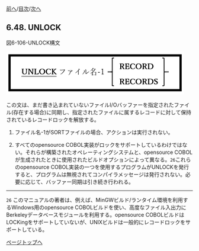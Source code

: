 <!--navi start1-->
[前へ](6-47.md)/[目次](https://opensourcecobol.github.io/markdown/TOC.html)/[次へ](6-49.md)
<!--navi end1-->
## 6.48. UNLOCK

図6-106-UNLOCK構文

![alt text](Image/6-106-Unlock.png)

この文は、まだ書き込まれていないファイルI/Oバッファーを指定されたファイル(存在する場合)に同期し、指定されたファイルに属するレコードに対して保持されているレコードロックを解放する。

1. ファイル名-1がSORTファイルの場合、アクションは実行されない。

2. すべてのopensource COBOL実装がロックをサポートしているわけではない。それらが構築されたオペレーティングシステムと、opensource COBOLが生成されたときに使用されたビルドオプションによって異なる。`26`これらのopensource COBOL実装の一つを使用するプログラムがUNLOCKを発行すると、プログラムは無視されてコンパイラメッセージは発行されない。必要に応じて、バッファー同期は引き続き行われる。

---
`26` このマニュアルの著者は、例えば、MinGWビルド/ランタイム環境を利用するWindows用のopensource COBOLビルドを使い、高度なファイル入出力にBerkeleyデータベースモジュールを利用する。opensource COBOLビルドはLOCKingをサポートしていないが、UNIXビルドは一般的にレコードロックをサポートしている。

<!--navi start2-->

[ページトップへ](6-48.md)
<!--navi end2-->
